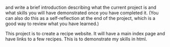 and write a brief introduction describing what the current project is and what skills you will have demonstrated once you have completed it. (You can also do this as a self-reflection at the end of the project, which is a good way to review what you have learned.)

This project is to create a recipe website. It will have a main index page and have links to a few recipes. This is to demonstrate my skills in html.